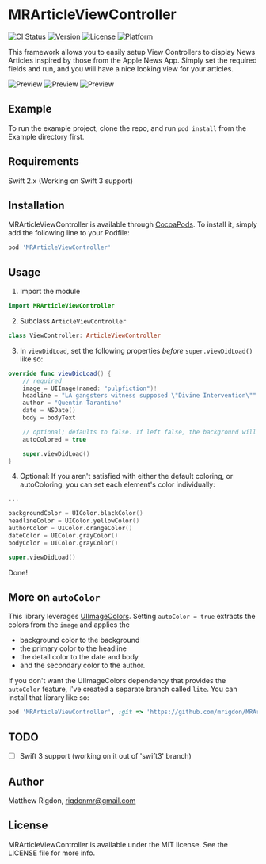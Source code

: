 # MRArticleViewController

[![CI Status](http://img.shields.io/travis/mrigdon/MRArticleViewController.svg?style=flat)](https://travis-ci.org/mrigdon/MRArticleViewController)
[![Version](https://img.shields.io/cocoapods/v/MRArticleViewController.svg?style=flat)](http://cocoapods.org/pods/MRArticleViewController)
[![License](https://img.shields.io/cocoapods/l/MRArticleViewController.svg?style=flat)](http://cocoapods.org/pods/MRArticleViewController)
[![Platform](https://img.shields.io/cocoapods/p/MRArticleViewController.svg?style=flat)](http://cocoapods.org/pods/MRArticleViewController)

This framework allows you to easily setup View Controllers to display News Articles inspired by those from the Apple News App. Simply set the required fields and run, and you will have a nice looking view for your articles.

![Preview](https://raw.githubusercontent.com/mrigdon/MRArticleViewController/master/preview1.png)
![Preview](https://raw.githubusercontent.com/mrigdon/MRArticleViewController/master/preview2.png)
![Preview](https://raw.githubusercontent.com/mrigdon/MRArticleViewController/master/preview3.png)

## Example

To run the example project, clone the repo, and run `pod install` from the Example directory first.

## Requirements

Swift 2.x (Working on Swift 3 support)

## Installation

MRArticleViewController is available through [CocoaPods](http://cocoapods.org). To install
it, simply add the following line to your Podfile:

```ruby
pod 'MRArticleViewController'
```

## Usage

1. Import the module

  ```swift
  import MRArticleViewController
  ```

2. Subclass `ArticleViewController`

  ```swift
  class ViewController: ArticleViewController
  ```

3. In `viewDidLoad`, set the following properties *before* `super.viewDidLoad()` like so:

  ```swift
  override func viewDidLoad() {
      // required
      image = UIImage(named: "pulpfiction")!
      headline = "LA gangsters witness supposed \"Divine Intervention\""
      author = "Quentin Tarantino"
      date = NSDate()
      body = bodyText

      // optional; defaults to false. If left false, the background will be white and all the text will be black.
      autoColored = true

      super.viewDidLoad()
  }
  ```

4. Optional: If you aren't satisfied with either the default coloring, or autoColoring, you can set each element's color individually:

  ```swift
  ...
  
  backgroundColor = UIColor.blackColor()
  headlineColor = UIColor.yellowColor()
  authorColor = UIColor.orangeColor()
  dateColor = UIColor.grayColor()
  bodyColor = UIColor.grayColor()
  
  super.viewDidLoad()
  ```
  
Done!

## More on `autoColor`

This library leverages [UIImageColors](https://github.com/jathu/UIImageColors). Setting `autoColor = true` extracts the colors from the `image` and applies the 
* background color to the background
* the primary color to the headline
* the detail color to the date and body
* and the secondary color to the author.

If you don't want the UIImageColors dependency that provides the `autoColor` feature, I've created a separate branch called `lite`. You can install that library like so:

```ruby
pod 'MRArticleViewController', :git => 'https://github.com/mrigdon/MRArticleViewController.git', :branch => 'lite'
```

## TODO

- [ ] Swift 3 support (working on it out of 'swift3' branch)

## Author

Matthew Rigdon, rigdonmr@gmail.com

## License

MRArticleViewController is available under the MIT license. See the LICENSE file for more info.
